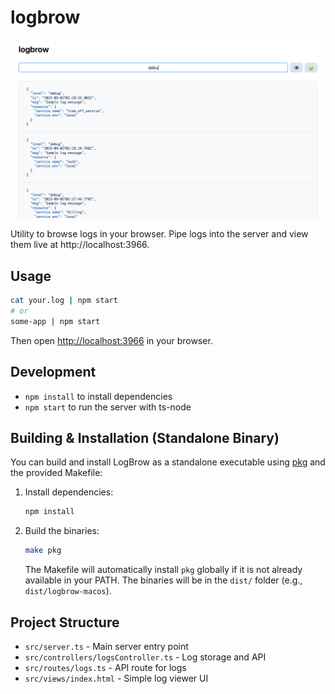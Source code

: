 
# logbrow

![LogBrow Screenshot](./screenshot.png)

Utility to browse logs in your browser. Pipe logs into the server and view them live at http://localhost:3966.

## Usage

```sh
cat your.log | npm start
# or
some-app | npm start
```

Then open [http://localhost:3966](http://localhost:3966) in your browser.

## Development

- `npm install` to install dependencies
- `npm start` to run the server with ts-node

## Building & Installation (Standalone Binary)

You can build and install LogBrow as a standalone executable using [pkg](https://github.com/vercel/pkg) and the provided Makefile:

1. Install dependencies:
	```sh
	npm install
	```
2. Build the binaries:
	```sh
	make pkg
	```
	The Makefile will automatically install `pkg` globally if it is not already available in your PATH.
	The binaries will be in the `dist/` folder (e.g., `dist/logbrow-macos`).

## Project Structure

- `src/server.ts` - Main server entry point
- `src/controllers/logsController.ts` - Log storage and API
- `src/routes/logs.ts` - API route for logs
- `src/views/index.html` - Simple log viewer UI

